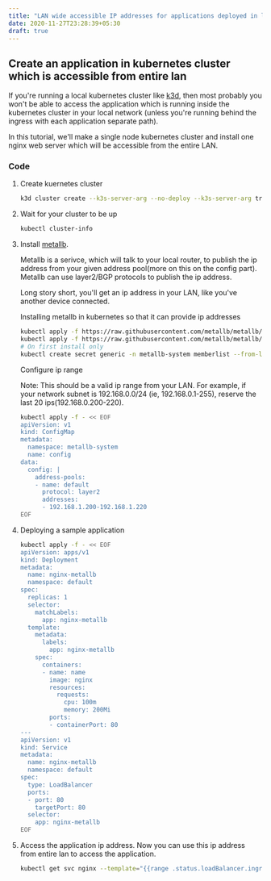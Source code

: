 ```yaml
---
title: "LAN wide accessible IP addresses for applications deployed in local Kubernetes cluster"
date: 2020-11-27T23:28:39+05:30
draft: true
---
```


## Create an application in kubernetes cluster which is accessible from entire lan

If you're running a local kubernetes cluster like [k3d](https://github.com/rancher/k3d), then most probably you won't be able to access the application which is running inside the kubernetes cluster in your local network (unless you're running behind the ingress with each application separate path).

In this tutorial, we'll make a single node kubernetes cluster and install one nginx web server which will be accessible from the entire LAN.

### Code

1. Create kuernetes cluster
   ```bash
   k3d cluster create --k3s-server-arg --no-deploy --k3s-server-arg traefik --network host --k3s-server-arg --no-deploy --k3s-server-arg servicelb  --api-port ${2:-16433} --no-hostip
   ```
2. Wait for your cluster to be up 
   ```bash
   kubectl cluster-info
   ```
3. Install [metallb](https://metallb.universe.tf/). 

   Metallb is a serivce, which will talk to your local router, to publish the ip address from your given address pool(more on this on the config part). Metallb can use layer2/BGP protocols to publish the ip address. 
   
   Long story short, you'll get an ip address in your LAN, like you've another device connected.

   Installing metallb in kubernetes so that it can provide ip addresses 
   ```bash
   kubectl apply -f https://raw.githubusercontent.com/metallb/metallb/v0.9.5/manifests/namespace.yaml
   kubectl apply -f https://raw.githubusercontent.com/metallb/metallb/v0.9.5/manifests/metallb.yaml
   # On first install only
   kubectl create secret generic -n metallb-system memberlist --from-literal=secretkey="$(openssl rand -base64 128)"
   ```
   Configure ip range 
   
   Note: This should be a valid ip range from your LAN. For example, if your network subnet is 192.168.0.0/24 (ie, 192.168.0.1-255), reserve the last 20 ips(192.168.0.200-220). 
   ```bash
   kubectl apply -f - << EOF
   apiVersion: v1
   kind: ConfigMap
   metadata:
     namespace: metallb-system
     name: config
   data:
     config: |
       address-pools:
       - name: default
         protocol: layer2
         addresses:
         - 192.168.1.200-192.168.1.220
   EOF
   ```
4. Deploying a sample application
   ```bash
   kubectl apply -f - << EOF
   apiVersion: apps/v1
   kind: Deployment
   metadata:
     name: nginx-metallb
     namespace: default
   spec:
     replicas: 1
     selector:
       matchLabels:
         app: nginx-metallb
     template:
       metadata:
         labels:
           app: nginx-metallb
       spec:
         containers:
         - name: name
           image: nginx
           resources:
             requests:
               cpu: 100m
               memory: 200Mi
           ports:
           - containerPort: 80
   ---
   apiVersion: v1
   kind: Service
   metadata:
     name: nginx-metallb
     namespace: default
   spec:
     type: LoadBalancer
     ports:
     - port: 80
       targetPort: 80
     selector:
       app: nginx-metallb
   EOF
   ```
5. Access the application ip address. Now you can use this ip address from entire lan to access the application.
   ```bash
   kubectl get svc nginx --template="{{range .status.loadBalancer.ingress}}{{.ip}}{{end}}"
   ```
